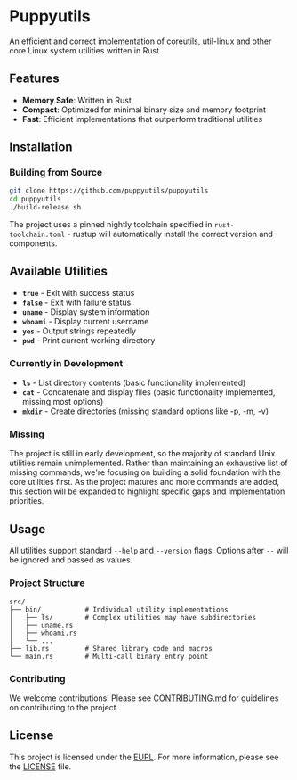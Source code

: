 # Puppyutils

An efficient and correct implementation of coreutils, util-linux and other core
Linux system utilities written in Rust.

## Features

- **Memory Safe**: Written in Rust
- **Compact**: Optimized for minimal binary size and memory footprint
- **Fast**: Efficient implementations that outperform traditional utilities

## Installation

### Building from Source

```bash
git clone https://github.com/puppyutils/puppyutils
cd puppyutils
./build-release.sh
```

The project uses a pinned nightly toolchain specified in `rust-toolchain.toml` -
rustup will automatically install the correct version and components.

## Available Utilities

- **`true`** - Exit with success status
- **`false`** - Exit with failure status
- **`uname`** - Display system information
- **`whoami`** - Display current username
- **`yes`** - Output strings repeatedly
- **`pwd`** - Print current working directory

### Currently in Development

- **`ls`** - List directory contents (basic functionality implemented)
- **`cat`** - Concatenate and display files (basic functionality implemented,
  missing most options)
- **`mkdir`** - Create directories (missing standard options like -p, -m, -v)

### Missing

The project is still in early development, so the majority of standard Unix
utilities remain unimplemented. Rather than maintaining an exhaustive list of
missing commands, we're focusing on building a solid foundation with the core
utilities first. As the project matures and more commands are added, this
section will be expanded to highlight specific gaps and implementation
priorities.

## Usage

All utilities support standard `--help` and `--version` flags. Options after
`--` will be ignored and passed as values.

### Project Structure

```
src/
├── bin/           # Individual utility implementations
│   ├── ls/        # Complex utilities may have subdirectories
│   ├── uname.rs
│   ├── whoami.rs
│   └── ...
├── lib.rs         # Shared library code and macros
└── main.rs        # Multi-call binary entry point
```

### Contributing

We welcome contributions! Please see [CONTRIBUTING.md](CONTRIBUTING.md) for
guidelines on contributing to the project.

## License

This project is licensed under the [EUPL](https://eupl.eu/). For more
information, please see the [LICENSE](LICENSE) file.
